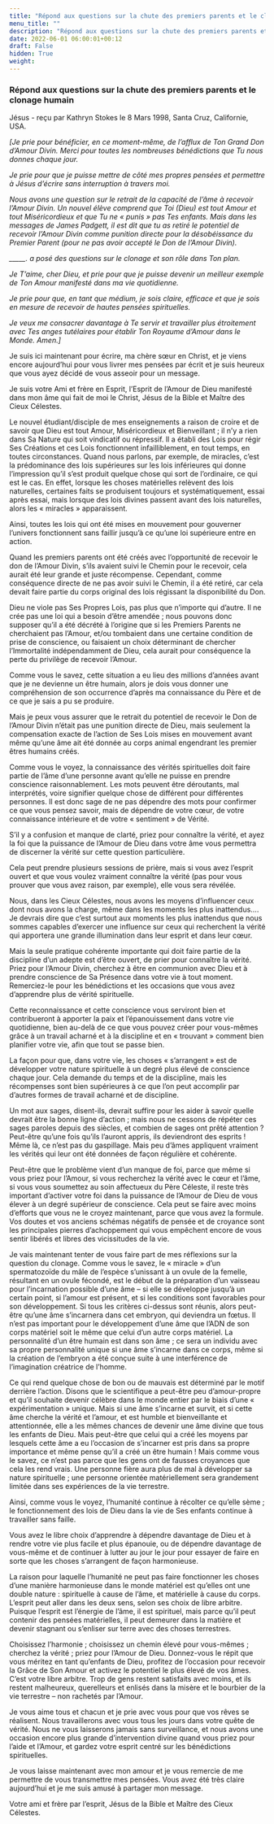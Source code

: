 ```yaml
---
title: "Répond aux questions sur la chute des premiers parents et le clonage humain"
menu_title: ""
description: "Répond aux questions sur la chute des premiers parents et le clonage humain"
date: 2022-06-01 06:00:01+00:12
draft: False
hidden: True
weight:
---
```

### Répond aux questions sur la chute des premiers parents et le clonage humain

Jésus - reçu par Kathryn Stokes le 8 Mars 1998, Santa Cruz, Californie, USA.

*[Je prie pour bénéficier, en ce moment-même, de l’afflux de Ton Grand Don d’Amour Divin. Merci pour toutes les nombreuses bénédictions que Tu nous donnes chaque jour.*

*Je prie pour que je puisse mettre de côté mes propres pensées et permettre à Jésus d’écrire sans interruption à travers moi.*

*Nous avons une question sur le retrait de la capacité de l’âme à recevoir l’Amour Divin. Un nouvel élève comprend que Toi (Dieu) est tout Amour et tout Miséricordieux et que Tu ne « punis » pas Tes enfants. Mais dans les messages de James Padgett, il est dit que tu as retiré le potentiel de recevoir l’Amour Divin comme punition directe pour la désobéissance du Premier Parent (pour ne pas avoir accepté le Don de l’Amour Divin).*

*_____. a posé des questions sur le clonage et son rôle dans Ton plan.*

*Je T’aime, cher Dieu, et prie pour que je puisse devenir un meilleur exemple de Ton Amour manifesté dans ma vie quotidienne.*

*Je prie pour que, en tant que médium, je sois claire, efficace et que je sois en mesure de recevoir de hautes pensées spirituelles.*

*Je veux me consacrer davantage à Te servir et travailler plus étroitement avec Tes anges tutélaires pour établir Ton Royaume d’Amour dans le Monde. Amen.]*

Je suis ici maintenant pour écrire, ma chère sœur en Christ, et je viens encore aujourd’hui pour vous livrer mes pensées par écrit et je suis heureux que vous ayez décidé de vous asseoir pour un message.

Je suis votre Ami et frère en Esprit, l’Esprit de l’Amour de Dieu manifesté dans mon âme qui fait de moi le Christ, Jésus de la Bible et Maître des Cieux Célestes.

Le nouvel étudiant/disciple de mes enseignements a raison de croire et de savoir que Dieu est tout Amour, Miséricordieux et Bienveillant ; il n’y a rien dans Sa Nature qui soit vindicatif ou répressif. Il a établi des Lois pour régir Ses Créations et ces Lois fonctionnent infailliblement, en tout temps, en toutes circonstances. Quand nous parlons, par exemple, de miracles, c’est la prédominance des lois supérieures sur les lois inférieures qui donne l’impression qu’il s’est produit quelque chose qui sort de l’ordinaire, ce qui est le cas. En effet, lorsque les choses matérielles relèvent des lois naturelles, certaines faits se produisent toujours et systématiquement, essai après essai, mais lorsque des lois divines passent avant des lois naturelles, alors les « miracles » apparaissent.

Ainsi, toutes les lois qui ont été mises en mouvement pour gouverner l’univers fonctionnent sans faillir jusqu’à ce qu’une loi supérieure entre en action.

Quand les premiers parents ont été créés avec l’opportunité de recevoir le don de l’Amour Divin, s’ils avaient suivi le Chemin pour le recevoir, cela aurait été leur grande et juste récompense. Cependant, comme conséquence directe de ne pas avoir suivi le Chemin, il a été retiré, car cela devait faire partie du corps original des lois régissant la disponibilité du Don.

Dieu ne viole pas Ses Propres Lois, pas plus que n’importe qui d’autre. Il ne crée pas une loi qui a besoin d’être amendée ; nous pouvons donc supposer qu’il a été décrété à l’origine que si les Premiers Parents ne cherchaient pas l’Amour, et/ou tombaient dans une certaine condition de prise de conscience, ou faisaient un choix déterminant de chercher l’Immortalité indépendamment de Dieu, cela aurait pour conséquence la perte du privilège de recevoir l’Amour.

Comme vous le savez, cette situation a eu lieu des millions d’années avant que je ne devienne un être humain, alors je dois vous donner une compréhension de son occurrence d’après ma connaissance du Père et de ce que je sais a pu se produire.

Mais je peux vous assurer que le retrait du potentiel de recevoir le Don de l’Amour Divin n’était pas une punition directe de Dieu, mais seulement la compensation exacte de l’action de Ses Lois mises en mouvement avant même qu’une âme ait été donnée au corps animal engendrant les premier êtres humains créés.

Comme vous le voyez, la connaissance des vérités spirituelles doit faire partie de l’âme d’une personne avant qu’elle ne puisse en prendre conscience raisonnablement. Les mots peuvent être déroutants, mal interprétés, voire signifier quelque chose de différent pour différentes personnes. Il est donc sage de ne pas dépendre des mots pour confirmer ce que vous pensez savoir, mais de dépendre de votre cœur, de votre connaissance intérieure et de votre « sentiment » de Vérité.

S’il y a confusion et manque de clarté, priez pour connaître la vérité, et ayez la foi que la puissance de l’Amour de Dieu dans votre âme vous permettra de discerner la vérité sur cette question particulière.

Cela peut prendre plusieurs sessions de prière, mais si vous avez l’esprit ouvert et que vous voulez vraiment connaître la vérité (pas pour vous prouver que vous avez raison, par exemple), elle vous sera révélée.

Nous, dans les Cieux Célestes, nous avons les moyens d’influencer ceux dont nous avons la charge, même dans les moments les plus inattendus…. Je devrais dire que c’est surtout aux moments les plus inattendus que nous sommes capables d’exercer une influence sur ceux qui recherchent la vérité qui apportera une grande illumination dans leur esprit et dans leur cœur.

Mais la seule pratique cohérente importante qui doit faire partie de la discipline d’un adepte est d’être ouvert, de prier pour connaître la vérité. Priez pour l’Amour Divin, cherchez à être en communion avec Dieu et à prendre conscience de Sa Présence dans votre vie à tout moment. Remerciez-le pour les bénédictions et les occasions que vous avez d’apprendre plus de vérité spirituelle.

Cette reconnaissance et cette conscience vous serviront bien et contribueront à apporter la paix et l’épanouissement dans votre vie quotidienne, bien au-delà de ce que vous pouvez créer pour vous-mêmes grâce à un travail acharné et à la discipline et en « trouvant » comment bien planifier votre vie, afin que tout se passe bien.

La façon pour que, dans votre vie, les choses « s’arrangent » est de développer votre nature spirituelle à un degré plus élevé de conscience chaque jour. Cela demande du temps et de la discipline, mais les récompenses sont bien supérieures à ce que l’on peut accomplir par d’autres formes de travail acharné et de discipline.

Un mot aux sages, disent-ils, devrait suffire pour les aider à savoir quelle devrait être la bonne ligne d’action ; mais nous ne cessons de répéter ces sages paroles depuis des siècles, et combien de sages ont prêté attention ? Peut-être qu’une fois qu’ils l’auront appris, ils deviendront des esprits ! Même là, ce n’est pas du gaspillage. Mais peu d’âmes appliquent vraiment les vérités qui leur ont été données de façon régulière et cohérente.

Peut-être que le problème vient d’un manque de foi, parce que même si vous priez pour l’Amour, si vous recherchez la vérité avec le cœur et l’âme, si vous vous soumettez au soin affectueux du Père Céleste, il reste très important d’activer votre foi dans la puissance de l’Amour de Dieu de vous élever à un degré supérieur de conscience. Cela peut se faire avec moins d’efforts que vous ne le croyez maintenant, parce que vous avez la formule. Vos doutes et vos anciens schémas négatifs de pensée et de croyance sont les principales pierres d’achoppement qui vous empêchent encore de vous sentir libérés et libres des vicissitudes de la vie.

Je vais maintenant tenter de vous faire part de mes réflexions sur la question du clonage. Comme vous le savez, le « miracle » d’un spermatozoïde du mâle de l’espèce s’unissant à un ovule de la femelle, résultant en un ovule fécondé, est le début de la préparation d’un vaisseau pour l’incarnation possible d’une âme – si elle se développe jusqu’à un certain point, si l’amour est présent, et si les conditions sont favorables pour son développement. Si tous les critères ci-dessus sont réunis, alors peut-être qu’une âme s’incarnera dans cet embryon, qui deviendra un fœtus. Il n’est pas important pour le développement d’une âme que l’ADN de son corps matériel soit le même que celui d’un autre corps matériel. La personnalité d’un être humain est dans son âme ; ce sera un individu avec sa propre personnalité unique si une âme s’incarne dans ce corps, même si la création de l’embryon a été conçue suite à une interférence de l’imagination créatrice de l’homme.

Ce qui rend quelque chose de bon ou de mauvais est déterminé par le motif derrière l’action. Disons que le scientifique a peut-être peu d’amour-propre et qu’il souhaite devenir célèbre dans le monde entier par le biais d’une « expérimentation » unique. Mais si une âme s’incarne et survit, et si cette âme cherche la vérité et l’amour, et est humble et bienveillante et attentionnée, elle a les mêmes chances de devenir une âme divine que tous les enfants de Dieu. Mais peut-être que celui qui a créé les moyens par lesquels cette âme a eu l’occasion de s’incarner est pris dans sa propre importance et même pense qu’il a créé un être humain ! Mais comme vous le savez, ce n’est pas parce que les gens ont de fausses croyances que cela les rend vrais. Une personne fière aura plus de mal à développer sa nature spirituelle ; une personne orientée matériellement sera grandement limitée dans ses expériences de la vie terrestre.

Ainsi, comme vous le voyez, l’humanité continue à récolter ce qu’elle sème ; le fonctionnement des lois de Dieu dans la vie de Ses enfants continue à travailler sans faille.

Vous avez le libre choix d’apprendre à dépendre davantage de Dieu et à rendre votre vie plus facile et plus épanouie, ou de dépendre davantage de vous-même et de continuer à lutter au jour le jour pour essayer de faire en sorte que les choses s’arrangent de façon harmonieuse.

La raison pour laquelle l’humanité ne peut pas faire fonctionner les choses d’une manière harmonieuse dans le monde matériel est qu’elles ont une double nature : spirituelle à cause de l’âme, et matérielle à cause du corps. L’esprit peut aller dans les deux sens, selon ses choix de libre arbitre. Puisque l’esprit est l’énergie de l’âme, il est spirituel, mais parce qu’il peut contenir des pensées matérielles, il peut demeurer dans la matière et devenir stagnant ou s’enliser sur terre avec des choses terrestres.

Choisissez l’harmonie ; choisissez un chemin élevé pour vous-mêmes ; cherchez la vérité ; priez pour l’Amour de Dieu. Donnez-vous le répit que vous méritez en tant qu’enfants de Dieu, profitez de l’occasion pour recevoir la Grâce de Son Amour et activez le potentiel le plus élevé de vos âmes. C’est votre libre arbitre. Trop de gens restent satisfaits avec moins, et ils restent malheureux, querelleurs et enlisés dans la misère et le bourbier de la vie terrestre – non rachetés par l’Amour.

Je vous aime tous et chacun et je prie avec vous pour que vos rêves se réalisent. Nous travaillerons avec vous tous les jours dans votre quête de vérité. Nous ne vous laisserons jamais sans surveillance, et nous avons une occasion encore plus grande d’intervention divine quand vous priez pour l’aide et l’Amour, et gardez votre esprit centré sur les bénédictions spirituelles.

Je vous laisse maintenant avec mon amour et je vous remercie de me permettre de vous transmettre mes pensées. Vous avez été très claire aujourd’hui et je me suis amusé à partager mon message.

Votre ami et frère par l’esprit, Jésus de la Bible et Maître des Cieux Célestes.